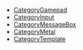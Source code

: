 <!-- BEGIN CATEGORY LIST -->
- [CategoryGamepad](CategoryGamepad)
- [CategoryInput](CategoryInput)
- [CategoryMessageBox](CategoryMessageBox)
- [CategoryMetal](CategoryMetal)
- [CategoryTemplate](CategoryTemplate)
<!-- END CATEGORY LIST -->
